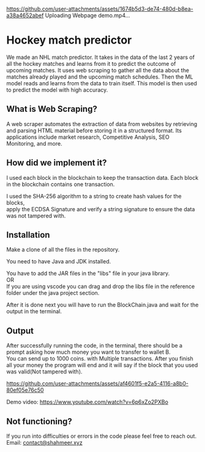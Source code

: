 https://github.com/user-attachments/assets/1674b5d3-de74-480d-b8ea-a38a4652abef
Uploading Webpage demo.mp4…



# Hockey match predictor

We made an NHL match predictor. It takes in the data of the last 2 years of all the hockey matches and learns from it to predict the outcome of upcoming matches.
It uses web scraping to gather all the data about the matches already played and the upcoming match schedules.
Then the ML model reads and learns from the data to train itself. This model is then used to predict the model with high accuracy.


## What is Web Scraping?<br>
A web scraper automates the extraction of data from websites by retrieving and parsing HTML material before storing it in a structured format. Its applications include market research, Competitive Analysis, SEO Monitoring, and more.

###


## How did we implement it?<br>
I used each block in the blockchain to keep the transaction data.
Each block in the blockchain contains one transaction.

I used the SHA-256 algorithm to a string to create hash values for the blocks,<br> 
apply the ECDSA Signature and verify a string signature to ensure the data was not tampered with.<br>

                                                                  
## Installation

Make a clone of all the files in the repository.<br>

You need to have Java and JDK installed.

You have to add the JAR files in the "libs" file in your java library.<br>
OR<br>
If you are using vscode you can drag and drop the libs file in the reference folder under the java project section.

After it is done next you will have to run the BlockChain.java and wait for the output in the terminal.

## Output

After successfully running the code, in the terminal, there should be a prompt asking how much money you want to transfer to wallet B.<br>
You can send up to 1000 coins. with Multiple transactions. After you finish all your money the program will end and it will say if the block that you used was valid(Not tampered with).<br>

https://github.com/user-attachments/assets/af4601f5-e2a5-4116-a8b0-80ef05e76c50

Demo video: https://www.youtube.com/watch?v=6p6xZo2PXBo

## Not functioning?
If you run into difficulties or errors in the code please feel free to reach out.<br>
Email: contact@shahmeer.xyz
